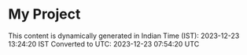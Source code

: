 # My Project

This content is dynamically generated in Indian Time (IST): 2023-12-23 13:24:20 IST
Converted to UTC: 2023-12-23 07:54:20 UTC
